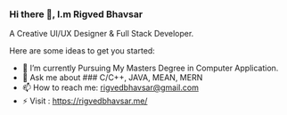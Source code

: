 ### Hi there 👋, I.m Rigved Bhavsar
A Creative UI/UX Designer & Full Stack Developer.


Here are some ideas to get you started:

- 🔭 I’m currently Pursuing My Masters Degree in Computer Application.
- 💬 Ask me about ### C/C++, JAVA, MEAN, MERN 
- 📫 How to reach me: rigvedbhavsar@gmail.com
- ⚡ Visit : https://rigvedbhavsar.me/
